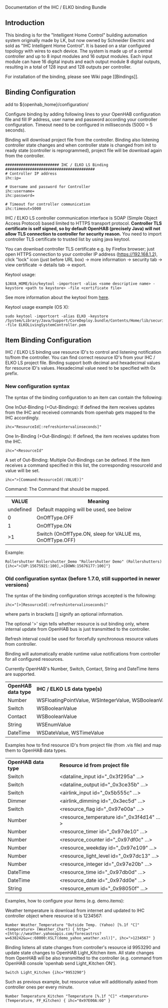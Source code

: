 Documentation of the IHC / ELKO binding Bundle

## Introduction

This binding is for the "Intelligent Home Control" building automation system originally made by LK, but now owned by Schneider Electric and sold as "IHC Intelligent Home Control". It is based on a star configured topology with wires to each device. The system is made up of a central controller and up to 8 input modules and 16 output modules. Each input module can have 16 digital inputs and each output module 8 digital outputs, resulting in a total of 128 input and 128 outputs per controller.

For installation of the binding, please see Wiki page [[Bindings]].
 
## Binding Configuration

add to ${openhab_home}/configuration/

Configure binding by adding following lines to your OpenHAB configuration file and fill IP address, user name and password according your controller configuration. Timeout need to be configured in milliseconds (5000 = 5 seconds). 

Binding will download project file from the controller. Binding also listening controller state changes and when controller state is changed from init to ready state (controller is reprogrammed), project file will be download again from the controller.

    ######################## IHC / ELKO LS Binding ########################################
    # Controller IP address 
    ihc:ip=
    
    # Username and password for Controller
    ihc:username=
    ihc:password=
    
    # Timeout for controller communication
    ihc:timeout=5000

IHC / ELKO LS controller communication interface is SOAP (Simple Object Access Protocol) based limited to HTTPS transport protocol. **Controller TLS certificate is self signed, so by default OpenHAB (precisely Java) will not allow TLS connection to controller for security reason.** You need to import controller TLS certificate to trusted list by using java keytool. 

You can download controller TLS certificate e.g. by Firefox browser; just open HTTPS connection to your controller IP address (https://192.168.1.2), click "lock" icon (just before URL box) -> more information -> security tab -> view certificate -> details tab -> export.

Keytool usage:

    $JAVA_HOME/bin/keytool -importcert -alias <some descriptive name> -keystore <path to keystore> -file <certificate file>

See more information about the keytool from [here](http://docs.oracle.com/javase/6/docs/technotes/tools/solaris/keytool.html).

Keytool usage example (OS X):

    sudo keytool -importcert -alias ELKO -keystore /System/Library/Java/Support/CoreDeploy.bundle/Contents/Home/lib/security/cacerts -file ELKOLivingSystemController.pem

## Item Binding Configuration

IHC / ELKO LS binding use resource ID's to control and listening notification to/from the controller. You can find correct resource ID's from your IHC / ELKO LS project file. Binding support both decimal and hexadecimal values for resource ID's values. Hexadecimal value need to be specified with 0x prefix.

### New configuration syntax
The syntax of the binding configuration to an item can contain the following:

One InOut-Binding (+Out-Bindings): If defined the item receives updates from the IHC and received commands from openhab gets mapped to the IHC accordingly. 

    ihc="ResourceId[:refreshintervalinseconds]"

One In-Binding (+Out-Bindings): If defined, the item receives updates from the IHC.

    ihc="<ResourceId"

A set of Out-Binding: Multiple Out-Bindings can be defined. If the item receives a command specified in this list, the corresponding resourceId and value will be set.

    ihc=">[Command:ResourceId(:VALUE)]"

Command: The Command that should be mapped.
<table>
  <tr><th>VALUE</th><th>Meaning</th></tr>
  <tr><td>undefined</td><td>Default mapping will be used, see below</td>
  <tr><td>0</td><td>OnOffType.OFF</td></tr>
  <tr><td>1</td><td>OnOffType.ON</td></tr>
  <tr><td>>1</td><td>Switch (OnOffType.ON, sleep for VALUE ms, OnOffType.OFF)</td></tr>
</table>

Example:

    Rollershutter Rollershutter_Demo "Rollershutter Demo" (Rollershutters) {ihc=">[UP:15675921:100],>[DOWN:15676177:100]"}

### Old configuration syntax (before 1.7.0, still supported in newer versions)
The syntax of the binding configuration strings accepted is the following:

    ihc="[>]ResourceId[:refreshintervalinseconds]"

where parts in brackets [] signify an optional information.

The optional '>' sign tells whether resource is out binding only, where internal update from OpenHAB bus is just transmitted to the controller.

Refresh interval could be used for forcefully synchronous resource values from controller.

Binding will automatically enable runtime value notifications from controller for all configured resources.

Currently OpenHAB's Number, Switch, Contact, String and DateTime items are supported.

<table>
  <tr><td><b>OpenHAB data type</b></td><td><b>IHC / ELKO LS data type(s)</b></td></tr>
  <tr><td>Number</td><td>WSFloatingPointValue, WSIntegerValue, WSBooleanValue, WSTimerValue, WSWeekdayValue</td></tr>
  <tr><td>Switch</td><td>WSBooleanValue</td></tr>
  <tr><td>Contact</td><td>WSBooleanValue</td></tr>
  <tr><td>String</td><td>WSEnumValue</td></tr>
  <tr><td>DateTime</td><td>WSDateValue, WSTimeValue</td></tr>
</table>

Examples how to find resource ID's from project file (from .vis file) and map them to OpenHAB data types.

<table>
  <tr><td><b>OpenHAB data type</b></td><td><b>Resource id from project file</b></td></tr>
  <tr><td>Switch</td><td>&lt;dataline_input id="_0x3f295a" …&gt;</td></tr>
  <tr><td>Switch</td><td>&lt;dataline_output id="_0x3ce35b" …&gt;</td></tr>
  <tr><td>Switch</td><td>&lt;airlink_input id="_0x5b555c" …&gt;</td></tr>
  <tr><td>Dimmer</td><td>&lt;airlink_dimming id="_0x3ec5d" …&gt;</td></tr>
  <tr><td>Switch</td><td>&lt;resource_flag id="_0x97e00a" …&gt;</td></tr>

  <tr><td>Number</td><td>&lt;resource_temperature id="_0x3f4d14" …&gt;</td></tr>
  <tr><td>Number</td><td>&lt;resource_timer id="_0x97de10" …&gt;</td></tr>
  <tr><td>Number</td><td>&lt;resource_counter id="_0x97df0c" …&gt;</td></tr>
  <tr><td>Number</td><td>&lt;resource_weekday id="_0x97e109" …&gt;</td></tr>
  <tr><td>Number</td><td>&lt;resource_light_level id="_0x97dc13" …&gt;</td></tr>
  <tr><td>Number</td><td>&lt;resource_integer id="_0x97e20b" …&gt;</td></tr>
  <tr><td>DateTime</td><td>&lt;resource_time id="_0x97db0d" …&gt;</td></tr>
  <tr><td>DateTime</td><td>&lt;resource_date id="_0x97dd0e" …&gt;</td></tr>
  <tr><td>String</td><td>&lt;resource_enum id="_0x98050f" …&gt;</td></tr>
</table>


Examples, how to configure your items (e.g. demo.items):

Weather temperature is download from internet and updated to IHC controller object where resource id is 1234567:

    Number Weather_Temperature "Outside Temp. (Yahoo) [%.1f °C]" <temperature> (Weather_Chart) { http="<[http://weather.yahooapis.com/forecastrss?w=638242&u=c:60000:XSLT(demo_yahoo_weather.xsl)]", ihc=">1234567" }

Binding listens all state changes from controller's resource id 9953290 and update state changes to OpenHAB Light_Kitchen item. All state changes from OpenHAB will be also transmitted to the controller (e.g. command from OpenHAB console 'openhab send Light_Kitchen ON').

    Switch Light_Kitchen {ihc="9953290"}

Such as previous example, but resource value will additionally asked from controller ones per every minute.

    Number Temperature_Kitchen "Temperature [%.1f °C]" <temperature> (Temperature, FF_Kitchen) { ihc="0x97E00A:60" }
